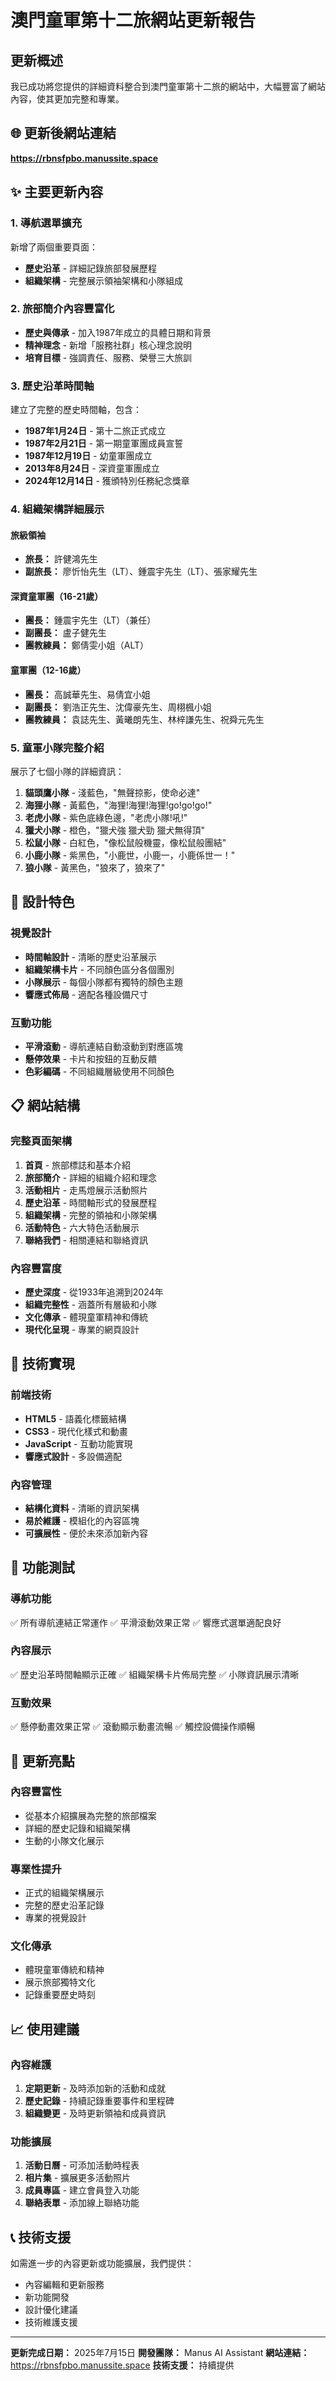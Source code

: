 # 澳門童軍第十二旅網站更新報告

## 更新概述

我已成功將您提供的詳細資料整合到澳門童軍第十二旅的網站中，大幅豐富了網站內容，使其更加完整和專業。

## 🌐 更新後網站連結
**https://rbnsfpbo.manussite.space**

## ✨ 主要更新內容

### 1. 導航選單擴充
新增了兩個重要頁面：
- **歷史沿革** - 詳細記錄旅部發展歷程
- **組織架構** - 完整展示領袖架構和小隊組成

### 2. 旅部簡介內容豐富化
- **歷史與傳承** - 加入1987年成立的具體日期和背景
- **精神理念** - 新增「服務社群」核心理念說明
- **培育目標** - 強調責任、服務、榮譽三大旅訓

### 3. 歷史沿革時間軸
建立了完整的歷史時間軸，包含：
- **1987年1月24日** - 第十二旅正式成立
- **1987年2月21日** - 第一期童軍團成員宣誓
- **1987年12月19日** - 幼童軍團成立
- **2013年8月24日** - 深資童軍團成立
- **2024年12月14日** - 獲頒特別任務紀念獎章

### 4. 組織架構詳細展示
#### 旅級領袖
- **旅長：** 許健鴻先生
- **副旅長：** 廖忻怡先生（LT）、鍾震宇先生（LT）、張家耀先生

#### 深資童軍團（16-21歲）
- **團長：** 鍾震宇先生（LT）（兼任）
- **副團長：** 盧子健先生
- **團教練員：** 鄭倩雯小姐（ALT）

#### 童軍團（12-16歲）
- **團長：** 高誠華先生、易倩宜小姐
- **副團長：** 劉浩正先生、沈偉豪先生、周栩楓小姐
- **團教練員：** 袁誌先生、黃曦朗先生、林梓謙先生、祝舜元先生

### 5. 童軍小隊完整介紹
展示了七個小隊的詳細資訊：

1. **貓頭鷹小隊** - 淺藍色，"無聲掠影，使命必達"
2. **海狸小隊** - 黃藍色，"海狸!海狸!海狸!go!go!go!"
3. **老虎小隊** - 紫色底綠色邊，"老虎小隊!吼!"
4. **獵犬小隊** - 橙色，"獵犬強 獵犬勁 獵犬無得頂"
5. **松鼠小隊** - 白紅色，"像松鼠般機靈，像松鼠般團結"
6. **小鹿小隊** - 紫黑色，"小鹿世，小鹿一，小鹿係世一！"
7. **狼小隊** - 黃黑色，"狼來了，狼來了"

## 🎨 設計特色

### 視覺設計
- **時間軸設計** - 清晰的歷史沿革展示
- **組織架構卡片** - 不同顏色區分各個團別
- **小隊展示** - 每個小隊都有獨特的顏色主題
- **響應式佈局** - 適配各種設備尺寸

### 互動功能
- **平滑滾動** - 導航連結自動滾動到對應區塊
- **懸停效果** - 卡片和按鈕的互動反饋
- **色彩編碼** - 不同組織層級使用不同顏色

## 📋 網站結構

### 完整頁面架構
1. **首頁** - 旅部標誌和基本介紹
2. **旅部簡介** - 詳細的組織介紹和理念
3. **活動相片** - 走馬燈展示活動照片
4. **歷史沿革** - 時間軸形式的發展歷程
5. **組織架構** - 完整的領袖和小隊架構
6. **活動特色** - 六大特色活動展示
7. **聯絡我們** - 相關連結和聯絡資訊

### 內容豐富度
- **歷史深度** - 從1933年追溯到2024年
- **組織完整性** - 涵蓋所有層級和小隊
- **文化傳承** - 體現童軍精神和傳統
- **現代化呈現** - 專業的網頁設計

## 🔧 技術實現

### 前端技術
- **HTML5** - 語義化標籤結構
- **CSS3** - 現代化樣式和動畫
- **JavaScript** - 互動功能實現
- **響應式設計** - 多設備適配

### 內容管理
- **結構化資料** - 清晰的資訊架構
- **易於維護** - 模組化的內容區塊
- **可擴展性** - 便於未來添加新內容

## 📱 功能測試

### 導航功能
✅ 所有導航連結正常運作
✅ 平滑滾動效果正常
✅ 響應式選單適配良好

### 內容展示
✅ 歷史沿革時間軸顯示正確
✅ 組織架構卡片佈局完整
✅ 小隊資訊展示清晰

### 互動效果
✅ 懸停動畫效果正常
✅ 滾動顯示動畫流暢
✅ 觸控設備操作順暢

## 🎯 更新亮點

### 內容豐富性
- 從基本介紹擴展為完整的旅部檔案
- 詳細的歷史記錄和組織架構
- 生動的小隊文化展示

### 專業性提升
- 正式的組織架構展示
- 完整的歷史沿革記錄
- 專業的視覺設計

### 文化傳承
- 體現童軍傳統和精神
- 展示旅部獨特文化
- 記錄重要歷史時刻

## 📈 使用建議

### 內容維護
1. **定期更新** - 及時添加新的活動和成就
2. **歷史記錄** - 持續記錄重要事件和里程碑
3. **組織變更** - 及時更新領袖和成員資訊

### 功能擴展
1. **活動日曆** - 可添加活動時程表
2. **相片集** - 擴展更多活動照片
3. **成員專區** - 建立會員登入功能
4. **聯絡表單** - 添加線上聯絡功能

## 📞 技術支援

如需進一步的內容更新或功能擴展，我們提供：
- 內容編輯和更新服務
- 新功能開發
- 設計優化建議
- 技術維護支援

---

**更新完成日期：** 2025年7月15日
**開發團隊：** Manus AI Assistant
**網站連結：** https://rbnsfpbo.manussite.space
**技術支援：** 持續提供

